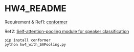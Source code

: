 # HW4_README

Requirement & Ref1: [conformer](https://github.com/lucidrains/conformer)

Ref2: [Self-attention-pooling module for speaker classification](https://gist.github.com/pohanchi/c77f6dbfbcbc21c5215acde4f62e4362)
```
pip install conformer
python hw4_with_SAPooling.py
```